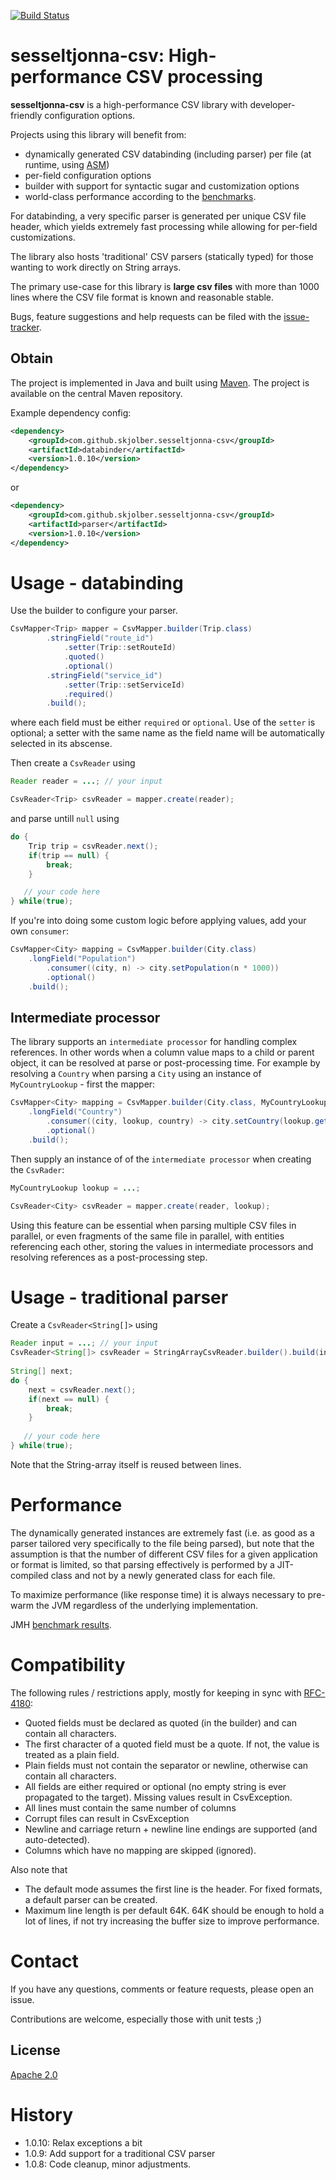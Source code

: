 [![Build Status](https://travis-ci.org/skjolber/sesseltjonna-csv.svg)](https://travis-ci.org/skjolber/sesseltjonna-csv)

# sesseltjonna-csv: High-performance CSV processing
**sesseltjonna-csv** is a high-performance CSV library with developer-friendly configuration options.

Projects using this library will benefit from:

 * dynamically generated CSV databinding (including parser) per file (at runtime, using [ASM])
 * per-field configuration options
 * builder with support for syntactic sugar and customization options
 * world-class performance according to the [benchmarks]. 

For databinding, a very specific parser is generated per unique CSV file header, which yields extremely fast processing while allowing for per-field customizations. 

The library also hosts 'traditional' CSV parsers (statically typed) for those wanting to work directly on String arrays. 

The primary use-case for this library is __large csv files__ with more than 1000 lines where the CSV file format is known and reasonable stable. 

Bugs, feature suggestions and help requests can be filed with the [issue-tracker].

## Obtain
The project is implemented in Java and built using [Maven]. The project is available on the central Maven repository.

Example dependency config:

```xml
<dependency>
    <groupId>com.github.skjolber.sesseltjonna-csv</groupId>
    <artifactId>databinder</artifactId>
    <version>1.0.10</version>
</dependency>
```
or
```xml
<dependency>
    <groupId>com.github.skjolber.sesseltjonna-csv</groupId>
    <artifactId>parser</artifactId>
    <version>1.0.10</version>
</dependency>
```

# Usage - databinding
Use the builder to configure your parser.

```java
CsvMapper<Trip> mapper = CsvMapper.builder(Trip.class)
        .stringField("route_id")
            .setter(Trip::setRouteId)
            .quoted()
            .optional()
        .stringField("service_id")
            .setter(Trip::setServiceId)
            .required()
        .build();
```

where each field must be either `required` or `optional`. Use of the `setter` is optional; a setter with the same name as the field name will be automatically selected in its abscense. 

Then create a `CsvReader` using


```java
Reader reader = ...; // your input

CsvReader<Trip> csvReader = mapper.create(reader);
```

and parse untill `null` using

```java
do {
    Trip trip = csvReader.next();
    if(trip == null) {
        break;
    }

   // your code here    
} while(true);
```

If you're into doing some custom logic before applying values, add your own `consumer`:

```java
CsvMapper<City> mapping = CsvMapper.builder(City.class)
    .longField("Population")
        .consumer((city, n) -> city.setPopulation(n * 1000))
        .optional()
    .build();
```

## Intermediate processor
The library supports an `intermediate processor` for handling complex references. In other words when a column value maps to a child or parent object, it can be resolved at parse or post-processing time. For example by resolving a `Country` when parsing a `City` using an instance of `MyCountryLookup` - first the mapper:

```java
CsvMapper<City> mapping = CsvMapper.builder(City.class, MyCountryLookup.class)
    .longField("Country")
        .consumer((city, lookup, country) -> city.setCountry(lookup.getCountry(country))
        .optional()
    .build();
```

Then supply an instance of of the `intermediate processor` when creating the `CsvRader`:

```java
MyCountryLookup lookup = ...;

CsvReader<City> csvReader = mapper.create(reader, lookup);
```

Using this feature can be essential when parsing multiple CSV files in parallel, or even fragments of the same file in parallel, with entities referencing each other, storing the values in intermediate processors and resolving references as a post-processing step. 

# Usage - traditional parser
Create a `CsvReader<String[]>` using

```java
Reader input = ...; // your input
CsvReader<String[]> csvReader = StringArrayCsvReader.builder().build(input);
        
String[] next;
do {
    next = csvReader.next();
    if(next == null) {
        break;
    }
    
   // your code here    
} while(true);
```
Note that the String-array itself is reused between lines.

# Performance
The dynamically generated instances are extremely fast (i.e. as good as a parser tailored very specifically to the file being parsed), but note that the assumption is that the number of different CSV files for a given application or format is limited, so that parsing effectively is performed by a JIT-compiled class and not by a newly generated class for each file.

To maximize performance (like response time) it is always necessary to pre-warm the JVM regardless of the underlying implementation.

JMH [benchmark results](https://github.com/skjolber/csv-benchmark#results). 

# Compatibility
The following rules / restrictions apply, mostly for keeping in sync with [RFC-4180]:

 * Quoted fields must be declared as quoted (in the builder) and can contain all characters. 
 * The first character of a quoted field must be a quote. If not, the value is treated as a plain field. 
 * Plain fields must not contain the separator or newline, otherwise can contain all characters.
 * All fields are either required or optional (no empty string is ever propagated to the target). Missing values result in CsvException.
 * All lines must contain the same number of columns
 * Corrupt files can result in CsvException
 * Newline and carriage return + newline line endings are supported (and auto-detected).
 * Columns which have no mapping are skipped (ignored).

Also note that

 * The default mode assumes the first line is the header. For fixed formats, a default parser can be created.
 * Maximum line length is per default 64K. 64K should be enough to hold a lot of lines, if not try increasing the buffer size to improve performance.

# Contact
If you have any questions, comments or feature requests, please open an issue.

Contributions are welcome, especially those with unit tests ;)

## License
[Apache 2.0]

# History

 - 1.0.10: Relax exceptions a bit
 - 1.0.9: Add support for a traditional CSV parser
 - 1.0.8: Code cleanup, minor adjustments.

[Apache 2.0]:           http://www.apache.org/licenses/LICENSE-2.0.html
[issue-tracker]:        https://github.com/skjolber/sesseltjonna-csv/issues
[Maven]:                http://maven.apache.org/
[benchmarks]:           https://github.com/skjolber/csv-benchmark
[hytta.jpg]:            http://skjolber.github.io/img/hytta.jpg
[ASM]:                    https://asm.ow2.io/
[RFC-4180]:                https://tools.ietf.org/html/rfc4180
